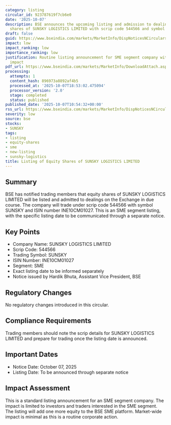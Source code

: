 ```yaml
---
category: listing
circular_id: 923787619f7cb6e0
date: '2025-10-07'
description: BSE announces the upcoming listing and admission to dealings of equity
  shares of SUNSKY LOGISTICS LIMITED with scrip code 544566 and symbol SUNSKY.
draft: false
guid: https://www.bseindia.com/markets/MarketInfo/DispNoticesNCirculars.aspx?Noticeid={C33F66C4-5EDE-4D45-930A-63039185E38D}&noticeno=20251007-18&dt=10/07/2025&icount=18&totcount=79&flag=0
impact: low
impact_ranking: low
importance_ranking: low
justification: Routine listing announcement for SME segment company with limited market-wide
  impact
pdf_url: https://www.bseindia.com/markets/MarketInfo/DownloadAttach.aspx?id=20251007-18&attachedId=
processing:
  attempts: 1
  content_hash: 896973a8892af4b5
  processed_at: '2025-10-07T18:53:02.475094'
  processor_version: '2.0'
  stage: completed
  status: published
published_date: '2025-10-07T10:54:32+00:00'
rss_url: https://www.bseindia.com/markets/MarketInfo/DispNoticesNCirculars.aspx?Noticeid={C33F66C4-5EDE-4D45-930A-63039185E38D}&noticeno=20251007-18&dt=10/07/2025&icount=18&totcount=79&flag=0
severity: low
source: bse
stocks:
- SUNSKY
tags:
- listing
- equity-shares
- sme
- new-listing
- sunsky-logistics
title: Listing of Equity Shares of SUNSKY LOGISTICS LIMITED
---
```


## Summary

BSE has notified trading members that equity shares of SUNSKY LOGISTICS LIMITED will be listed and admitted to dealings on the Exchange in due course. The company will trade under scrip code 544566 with symbol SUNSKY and ISIN number INE10CM01027. This is an SME segment listing, with the specific listing date to be communicated through a separate notice.

## Key Points

- Company Name: SUNSKY LOGISTICS LIMITED
- Scrip Code: 544566
- Trading Symbol: SUNSKY
- ISIN Number: INE10CM01027
- Segment: SME
- Exact listing date to be informed separately
- Notice issued by Hardik Bhuta, Assistant Vice President, BSE

## Regulatory Changes

No regulatory changes introduced in this circular.

## Compliance Requirements

Trading members should note the scrip details for SUNSKY LOGISTICS LIMITED and prepare for trading once the listing date is announced.

## Important Dates

- Notice Date: October 07, 2025
- Listing Date: To be announced through separate notice

## Impact Assessment

This is a standard listing announcement for an SME segment company. The impact is limited to investors and traders interested in the SME segment. The listing will add one more equity to the BSE SME platform. Market-wide impact is minimal as this is a routine corporate action.